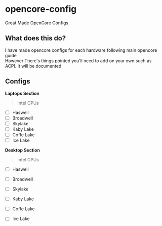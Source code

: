 # opencore-config
Great Made OpenCore Configs

## What does this do? 
I have made opencore configs for each hardware following main opencore guide <br>
However There's things pointed you'll need to add on your own such as ACPI. It will be documented

## Configs
**Laptops Section**
> Intel CPUs
- [ ] Haswell
- [ ] Broadwell
- [ ] Skylake
- [ ] Kaby Lake
- [ ] Coffe Lake
- [ ] Ice Lake

**Desktop Section**
> Intel CPUs
- [ ] Haswell
- [ ] Broadwell
- [ ] Skylake
- [ ] Kaby Lake
- [ ] Coffe Lake
- [ ] Ice Lake

